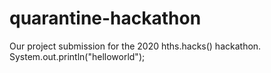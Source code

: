 # quarantine-hackathon
Our project submission for the 2020 hths.hacks() hackathon.
System.out.println("helloworld");
